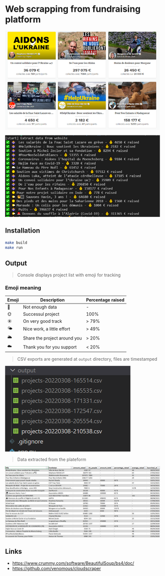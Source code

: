 # Web scrapping from fundraising platform

![Screenshoot website](/_DOC/website_screen.png)

![Screenshoot console application](/_DOC/app_screen.png)

## Installation
```bash
make build
make run
```

## Output

> Console displays project list with emoji for tracking

### Emoji meaning

|Emoji|Description  | Percentage raised
|--|--|--|
|🤷| Not enough data  |  - 
|🌞| Successul project | 100%|
|☀️| On very good track| > 79%
|🌤️| Nice work, a little effort |> 49%
|🌥️ | Share the project around you | > 20%
|☁️ | Thank you for you support   | < 20%


> CSV exports are generated at `output` directory, files are timestamped

![Screenshoot output csv folder](/_DOC/csv_folder_screen.png)

> Data extracted from the plateform

![Screenshoot content csv](/_DOC/csv_screen.png)

## Links
* https://www.crummy.com/software/BeautifulSoup/bs4/doc/
* https://github.com/venomous/cloudscraper